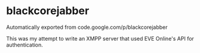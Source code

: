 # blackcorejabber
Automatically exported from code.google.com/p/blackcorejabber

This was my attempt to write an XMPP server that used EVE Online's API for authentication.

